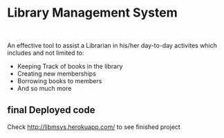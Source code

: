 <h1>Library Management System</h1>

<br>

An effective tool to assist a Librarian in his/her day-to-day activites which includes and not limited to:
<ul>
  <li>Keeping Track of books in the library</li>
  <li>Creating new memberships</li>
  <li>Borrowing books to members</li> 
  <li>And so much more</li>
</ul>

<h2>final Deployed code</h2>

Check http://libmsys.herokuapp.com/ to see finished project



